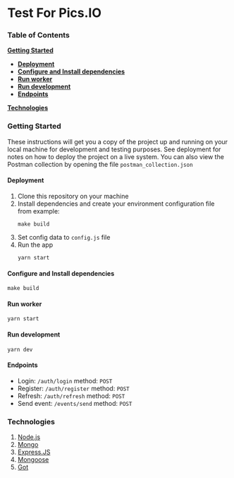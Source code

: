 # Test For Pics.IO

### Table of Contents
**[Getting Started](#getting-started)**

- **[Deployment](#deployment)**
- **[Configure and Install dependencies](#configure-and-install-dependencies)**
- **[Run worker](#run-worker)**
- **[Run development](#run-development)**
- **[Endpoints](#endpoints)**

**[Technologies](#technologies)**

### Getting Started

These instructions will get you a copy of the project up and running on your local machine for development and testing purposes. See deployment for notes on how to deploy the project on a live system. You can also view the Postman collection by opening the file `postman_collection.json`

#### Deployment

1. Clone this repository on your machine
2. Install dependencies and create your environment configuration file from example:
   ```shell script
   make build 
   ```
3. Set config data to `config.js` file
4. Run the app
   ```shell script
   yarn start
   ```

#### Configure and Install dependencies

```shell script
make build
```

#### Run worker

```shell script
yarn start
```

#### Run development

```shell script
yarn dev
```

#### Endpoints

- Login: ``/auth/login`` method: ``POST``
- Register: ``/auth/register`` method: ``POST``
- Refresh: ``/auth/refresh`` method: ``POST``
- Send event: ``/events/send`` method: ``POST``

### Technologies
1. [Node.js](https://nodejs.org/)
2. [Mongo](https://www.mongodb.com/)
3. [Express.JS](https://expressjs.com/)
4. [Mongoose](https://mongoosejs.com/)
5. [Got](https://github.com/sindresorhus/got)
